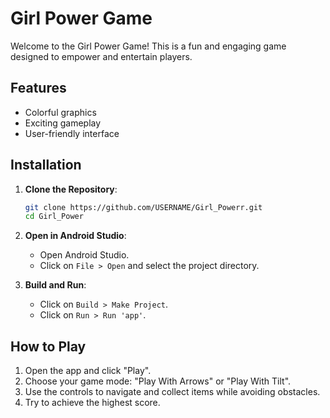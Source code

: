 # Girl Power Game

Welcome to the Girl Power Game! This is a fun and engaging game designed to empower and entertain players.

## Features

- Colorful graphics
- Exciting gameplay
- User-friendly interface

## Installation

1. **Clone the Repository**:
    ```sh
    git clone https://github.com/USERNAME/Girl_Powerr.git
    cd Girl_Power
    ```

2. **Open in Android Studio**:
    - Open Android Studio.
    - Click on `File > Open` and select the project directory.

3. **Build and Run**:
    - Click on `Build > Make Project`.
    - Click on `Run > Run 'app'`.

## How to Play

1. Open the app and click "Play".
2. Choose your game mode: "Play With Arrows" or "Play With Tilt".
3. Use the controls to navigate and collect items while avoiding obstacles.
4. Try to achieve the highest score.


